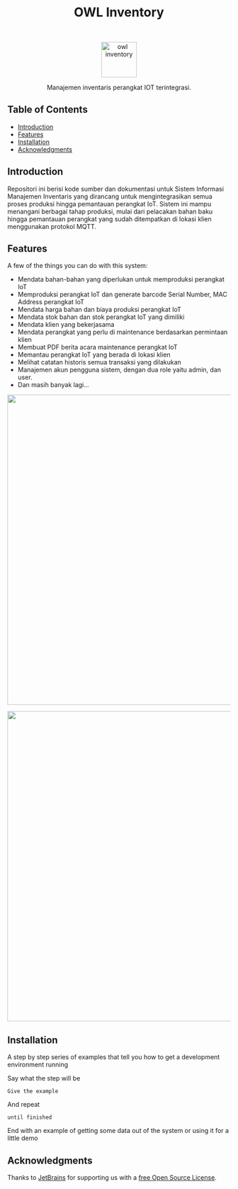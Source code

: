 <h1 align="center"> OWL Inventory </h1> <br>
<p align="center">
  <a href="#">
    <img alt="owl inventory" title="owl inventory" src="https://i.imgur.com/GL7NMNq.png" width="80">
  </a>
</p>

<p align="center">
  Manajemen inventaris perangkat IOT terintegrasi.
</p>

<!-- START doctoc generated TOC please keep comment here to allow auto update -->
<!-- DON'T EDIT THIS SECTION, INSTEAD RE-RUN doctoc TO UPDATE -->
## Table of Contents

- [Introduction](#introduction)
- [Features](#features)
- [Installation](#installation)
- [Acknowledgments](#acknowledgments)

<!-- END doctoc generated TOC please keep comment here to allow auto update -->

## Introduction

Repositori ini berisi kode sumber dan dokumentasi untuk Sistem Informasi Manajemen Inventaris yang dirancang untuk mengintegrasikan semua proses produksi hingga pemantauan perangkat IoT. 
Sistem ini mampu menangani berbagai tahap produksi, mulai dari pelacakan bahan baku hingga pemantauan perangkat yang sudah ditempatkan di lokasi klien menggunakan protokol MQTT.

## Features

A few of the things you can do with this system:

* Mendata bahan-bahan yang diperlukan untuk memproduksi perangkat IoT
* Memproduksi perangkat IoT dan generate barcode Serial Number, MAC Address perangkat IoT
* Mendata harga bahan dan biaya produksi perangkat IoT
* Mendata stok bahan dan stok perangkat IoT yang dimiliki
* Mendata klien yang bekerjasama
* Mendata perangkat yang perlu di maintenance berdasarkan permintaan klien
* Membuat PDF berita acara maintenance perangkat IoT
* Memantau perangkat IoT yang berada di lokasi klien
* Melihat catatan historis semua transaksi yang dilakukan
* Manajemen akun pengguna sistem, dengan dua role yaitu admin, dan user.
* Dan masih banyak lagi...

<p align="center">
  <img src = "http://i.imgur.com/IkSnFRL.png" width=700>
</p>

<p align="center">
  <img src = "http://i.imgur.com/0iorG20.png" width=700>
</p>

## Installation

A step by step series of examples that tell you how to get a development
environment running

Say what the step will be

    Give the example

And repeat

    until finished

End with an example of getting some data out of the system or using it
for a little demo

## Acknowledgments

Thanks to [JetBrains](https://www.jetbrains.com) for supporting us with a [free Open Source License](https://www.jetbrains.com/buy/opensource).
